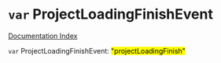 # `var` ProjectLoadingFinishEvent

[Documentation Index](../README.md)

`var` ProjectLoadingFinishEvent: <mark>"projectLoadingFinish"</mark>

